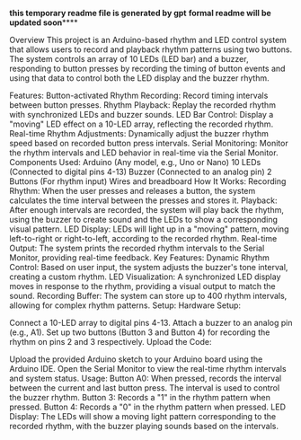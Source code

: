 **********************************this temporary readme file is generated by gpt**********************************
**************************************formal readme will be updated soon******************************************

Overview
This project is an Arduino-based rhythm and LED control system that allows users to record and playback rhythm patterns using two buttons. The system controls an array of 10 LEDs (LED bar) and a buzzer, responding to button presses by recording the timing of button events and using that data to control both the LED display and the buzzer rhythm.

Features:
Button-activated Rhythm Recording: Record timing intervals between button presses.
Rhythm Playback: Replay the recorded rhythm with synchronized LEDs and buzzer sounds.
LED Bar Control: Display a "moving" LED effect on a 10-LED array, reflecting the recorded rhythm.
Real-time Rhythm Adjustments: Dynamically adjust the buzzer rhythm speed based on recorded button press intervals.
Serial Monitoring: Monitor the rhythm intervals and LED behavior in real-time via the Serial Monitor.
Components Used:
Arduino (Any model, e.g., Uno or Nano)
10 LEDs (Connected to digital pins 4-13)
Buzzer (Connected to an analog pin)
2 Buttons (For rhythm input)
Wires and breadboard
How It Works:
Recording Rhythm: When the user presses and releases a button, the system calculates the time interval between the presses and stores it.
Playback: After enough intervals are recorded, the system will play back the rhythm, using the buzzer to create sound and the LEDs to show a corresponding visual pattern.
LED Display: LEDs will light up in a "moving" pattern, moving left-to-right or right-to-left, according to the recorded rhythm.
Real-time Output: The system prints the recorded rhythm intervals to the Serial Monitor, providing real-time feedback.
Key Features:
Dynamic Rhythm Control: Based on user input, the system adjusts the buzzer's tone interval, creating a custom rhythm.
LED Visualization: A synchronized LED display moves in response to the rhythm, providing a visual output to match the sound.
Recording Buffer: The system can store up to 400 rhythm intervals, allowing for complex rhythm patterns.
Setup:
Hardware Setup:

Connect a 10-LED array to digital pins 4-13.
Attach a buzzer to an analog pin (e.g., A1).
Set up two buttons (Button 3 and Button 4) for recording the rhythm on pins 2 and 3 respectively.
Upload the Code:

Upload the provided Arduino sketch to your Arduino board using the Arduino IDE.
Open the Serial Monitor to view the real-time rhythm intervals and system status.
Usage:
Button A0: When pressed, records the interval between the current and last button press. The interval is used to control the buzzer rhythm.
Button 3: Records a "1" in the rhythm pattern when pressed.
Button 4: Records a "0" in the rhythm pattern when pressed.
LED Display: The LEDs will show a moving light pattern corresponding to the recorded rhythm, with the buzzer playing sounds based on the intervals.

